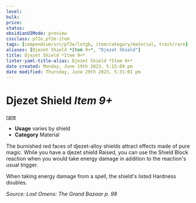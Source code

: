```yaml
---
level:
bulk:
price:
status:
obsidianUIMode: preview
cssclass: pf2e,pf2e-item
tags: [compendium/src/pf2e/lotgb, item/category/material, trait/rare]
aliases: [Djezet Shield *Item 9+*, "Djezet Shield"]
title: Djezet Shield *Item 9+*
linter-yaml-title-alias: Djezet Shield *Item 9+*
date created: Monday, June 19th 2023, 5:15:09 pm
date modified: Thursday, June 29th 2023, 5:31:01 pm
---
```


# Djezet Shield *Item 9+*

[rare](rules/traits/rare.md)  

- **Usage** varies by shield
- **Category** Material

The burnished red faces of djezet-alloy shields attract effects made of pure magic. While you have a djezet shield Raised, you can use the Shield Block reaction when you would take energy damage in addition to the reaction's usual trigger.

When taking energy damage from a spell, the shield's listed Hardness doubles.

*Source: Lost Omens: The Grand Bazaar p. 98*
